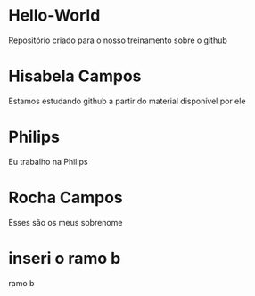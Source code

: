 # Hello-World
Repositório criado para o nosso treinamento sobre o github
# Hisabela Campos
Estamos estudando github a partir do material disponível por ele
# Philips
Eu trabalho na Philips
# Rocha Campos
Esses são os meus sobrenome
# inseri o ramo b
ramo b
